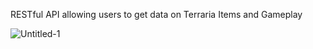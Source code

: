 RESTful API allowing users to get data on Terraria Items and Gameplay

![Untitled-1](https://github.com/jorrel1230/TerrariAPI/assets/140212785/dbb7b041-b1fa-4f1a-9891-f5d79f5f7aa6)
